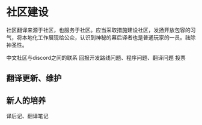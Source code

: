 # 社区建设

社区翻译来源于社区，也服务于社区。应当采取措施建设社区，发扬开放包容的习气，将本地化工作展现给公众，认识到神秘的幕后译者也是普通玩家的一员。祛除神圣性。

中文社区与discord之间的联系
回报开发路线问题、程序问题、翻译问题
投票

## 翻译更新、维护

## 新人的培养

译后记、翻译笔记
